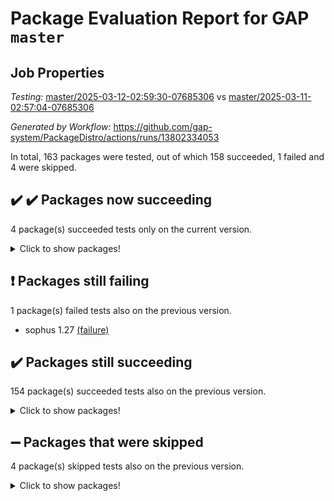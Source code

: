 # Package Evaluation Report for GAP `master`

## Job Properties

*Testing:* [master/2025-03-12-02:59:30-07685306](https://github.com/gap-system/PackageDistro/blob/data/reports/master/2025-03-12-02:59:30-07685306) vs [master/2025-03-11-02:57:04-07685306](https://github.com/gap-system/PackageDistro/blob/data/reports/master/2025-03-11-02:57:04-07685306)

*Generated by Workflow:* https://github.com/gap-system/PackageDistro/actions/runs/13802334053

In total, 163 packages were tested, out of which 158 succeeded, 1 failed and 4 were skipped.

## :heavy_check_mark: :heavy_check_mark: Packages now succeeding

4 package(s) succeeded tests only on the current version.
<details><summary>Click to show packages!</summary>

- autpgrp 1.11 [(success)](https://github.com/gap-system/PackageDistro/actions/runs/13802334053/job/38607114685) vs autpgrp 1.11 [(failure)](https://github.com/gap-system/PackageDistro/actions/runs/13778986017/job/38533872727)
- corelg 1.57 [(success)](https://github.com/gap-system/PackageDistro/actions/runs/13802334053/job/38607116842) vs corelg 1.57 [(failure)](https://github.com/gap-system/PackageDistro/actions/runs/13778986017/job/38533874611)
- orb 5.0.0 [(success)](https://github.com/gap-system/PackageDistro/actions/runs/13802334053/job/38607132956) vs orb 5.0.0 [(failure)](https://github.com/gap-system/PackageDistro/actions/runs/13778986017/job/38533893066)
- sglppow 2.4 [(success)](https://github.com/gap-system/PackageDistro/actions/runs/13802334053/job/38607136584) vs sglppow 2.4 [(failure)](https://github.com/gap-system/PackageDistro/actions/runs/13778986017/job/38533897789)
</details>

## :exclamation: Packages still failing

1 package(s) failed tests also on the previous version.
- sophus 1.27 [(failure)](https://github.com/gap-system/PackageDistro/actions/runs/13802334053/job/38607138665)

## :heavy_check_mark: Packages still succeeding

154 package(s) succeeded tests also on the previous version.
<details><summary>Click to show packages!</summary>

- 4ti2interface 2024.11-01 [(success)](https://github.com/gap-system/PackageDistro/actions/runs/13802334053/job/38607106064)
- ace 5.6.2 [(success)](https://github.com/gap-system/PackageDistro/actions/runs/13802334053/job/38607110801)
- aclib 1.3.2 [(success)](https://github.com/gap-system/PackageDistro/actions/runs/13802334053/job/38607111330)
- agt 0.3.1 [(success)](https://github.com/gap-system/PackageDistro/actions/runs/13802334053/job/38607111716)
- alco 1.1.1 [(success)](https://github.com/gap-system/PackageDistro/actions/runs/13802334053/job/38607111959)
- alnuth 3.2.1 [(success)](https://github.com/gap-system/PackageDistro/actions/runs/13802334053/job/38607113330)
- anupq 3.3.1 [(success)](https://github.com/gap-system/PackageDistro/actions/runs/13802334053/job/38607113702)
- atlasrep 2.1.9 [(success)](https://github.com/gap-system/PackageDistro/actions/runs/13802334053/job/38607113879)
- autodoc 2023.06.19 [(success)](https://github.com/gap-system/PackageDistro/actions/runs/13802334053/job/38607114081)
- automata 1.16 [(success)](https://github.com/gap-system/PackageDistro/actions/runs/13802334053/job/38607114260)
- automgrp 1.3.3 [(success)](https://github.com/gap-system/PackageDistro/actions/runs/13802334053/job/38607114467)
- cap 2025.02-02 [(success)](https://github.com/gap-system/PackageDistro/actions/runs/13802334053/job/38607114892)
- caratinterface 2.3.7 [(success)](https://github.com/gap-system/PackageDistro/actions/runs/13802334053/job/38607115112)
- cddinterface 2024.09.02 [(success)](https://github.com/gap-system/PackageDistro/actions/runs/13802334053/job/38607115361)
- circle 1.6.6 [(success)](https://github.com/gap-system/PackageDistro/actions/runs/13802334053/job/38607115588)
- classicpres 1.22 [(success)](https://github.com/gap-system/PackageDistro/actions/runs/13802334053/job/38607115817)
- cohomolo 1.6.11 [(success)](https://github.com/gap-system/PackageDistro/actions/runs/13802334053/job/38607116103)
- congruence 1.2.7 [(success)](https://github.com/gap-system/PackageDistro/actions/runs/13802334053/job/38607116362)
- corefreesub 0.6 [(success)](https://github.com/gap-system/PackageDistro/actions/runs/13802334053/job/38607116589)
- crime 1.6 [(success)](https://github.com/gap-system/PackageDistro/actions/runs/13802334053/job/38607117067)
- crisp 1.4.6 [(success)](https://github.com/gap-system/PackageDistro/actions/runs/13802334053/job/38607117280)
- crypting 0.10.5 [(success)](https://github.com/gap-system/PackageDistro/actions/runs/13802334053/job/38607117452)
- cryst 4.1.27 [(success)](https://github.com/gap-system/PackageDistro/actions/runs/13802334053/job/38607117628)
- crystcat 1.1.10 [(success)](https://github.com/gap-system/PackageDistro/actions/runs/13802334053/job/38607117830)
- ctbllib 1.3.9 [(success)](https://github.com/gap-system/PackageDistro/actions/runs/13802334053/job/38607118051)
- cubefree 1.20 [(success)](https://github.com/gap-system/PackageDistro/actions/runs/13802334053/job/38607118244)
- curlinterface 2.4.0 [(success)](https://github.com/gap-system/PackageDistro/actions/runs/13802334053/job/38607118414)
- cvec 2.8.3 [(success)](https://github.com/gap-system/PackageDistro/actions/runs/13802334053/job/38607118630)
- datastructures 0.3.1 [(success)](https://github.com/gap-system/PackageDistro/actions/runs/13802334053/job/38607118829)
- deepthought 1.0.8 [(success)](https://github.com/gap-system/PackageDistro/actions/runs/13802334053/job/38607119007)
- design 1.8.2 [(success)](https://github.com/gap-system/PackageDistro/actions/runs/13802334053/job/38607119225)
- difsets 2.3.1 [(success)](https://github.com/gap-system/PackageDistro/actions/runs/13802334053/job/38607119439)
- digraphs 1.10.0 [(success)](https://github.com/gap-system/PackageDistro/actions/runs/13802334053/job/38607119695)
- edim 1.3.8 [(success)](https://github.com/gap-system/PackageDistro/actions/runs/13802334053/job/38607119934)
- example 4.4.0 [(success)](https://github.com/gap-system/PackageDistro/actions/runs/13802334053/job/38607120179)
- examplesforhomalg 2023.10-01 [(success)](https://github.com/gap-system/PackageDistro/actions/runs/13802334053/job/38607120386)
- factint 1.6.3 [(success)](https://github.com/gap-system/PackageDistro/actions/runs/13802334053/job/38607120653)
- ferret 1.0.14 [(success)](https://github.com/gap-system/PackageDistro/actions/runs/13802334053/job/38607120881)
- fga 1.5.0 [(success)](https://github.com/gap-system/PackageDistro/actions/runs/13802334053/job/38607121101)
- fining 1.5.6 [(success)](https://github.com/gap-system/PackageDistro/actions/runs/13802334053/job/38607121295)
- float 1.0.7 [(success)](https://github.com/gap-system/PackageDistro/actions/runs/13802334053/job/38607121541)
- format 1.4.4 [(success)](https://github.com/gap-system/PackageDistro/actions/runs/13802334053/job/38607121754)
- forms 1.2.12 [(success)](https://github.com/gap-system/PackageDistro/actions/runs/13802334053/job/38607121944)
- fplsa 1.2.6 [(success)](https://github.com/gap-system/PackageDistro/actions/runs/13802334053/job/38607122189)
- fr 2.4.13 [(success)](https://github.com/gap-system/PackageDistro/actions/runs/13802334053/job/38607122382)
- francy 2.0.3 [(success)](https://github.com/gap-system/PackageDistro/actions/runs/13802334053/job/38607122603)
- fwtree 1.3 [(success)](https://github.com/gap-system/PackageDistro/actions/runs/13802334053/job/38607122812)
- gapdoc 1.6.7 [(success)](https://github.com/gap-system/PackageDistro/actions/runs/13802334053/job/38607122990)
- gauss 2024.11-01 [(success)](https://github.com/gap-system/PackageDistro/actions/runs/13802334053/job/38607123205)
- gaussforhomalg 2024.08-01 [(success)](https://github.com/gap-system/PackageDistro/actions/runs/13802334053/job/38607123395)
- gbnp 1.1.0 [(success)](https://github.com/gap-system/PackageDistro/actions/runs/13802334053/job/38607123631)
- generalizedmorphismsforcap 2025.02-01 [(success)](https://github.com/gap-system/PackageDistro/actions/runs/13802334053/job/38607123818)
- genss 1.6.9 [(success)](https://github.com/gap-system/PackageDistro/actions/runs/13802334053/job/38607124019)
- gradedmodules 2024.12-01 [(success)](https://github.com/gap-system/PackageDistro/actions/runs/13802334053/job/38607124220)
- gradedringforhomalg 2024.07-01 [(success)](https://github.com/gap-system/PackageDistro/actions/runs/13802334053/job/38607124421)
- grape 4.9.2 [(success)](https://github.com/gap-system/PackageDistro/actions/runs/13802334053/job/38607124611)
- groupoids 1.76 [(success)](https://github.com/gap-system/PackageDistro/actions/runs/13802334053/job/38607124793)
- grpconst 2.6.5 [(success)](https://github.com/gap-system/PackageDistro/actions/runs/13802334053/job/38607124960)
- guarana 0.96.3 [(success)](https://github.com/gap-system/PackageDistro/actions/runs/13802334053/job/38607125159)
- guava 3.20 [(success)](https://github.com/gap-system/PackageDistro/actions/runs/13802334053/job/38607125360)
- hap 1.66 [(success)](https://github.com/gap-system/PackageDistro/actions/runs/13802334053/job/38607125528)
- hapcryst 0.1.15 [(success)](https://github.com/gap-system/PackageDistro/actions/runs/13802334053/job/38607125708)
- hecke 1.5.4 [(success)](https://github.com/gap-system/PackageDistro/actions/runs/13802334053/job/38607125894)
- help 4.0 [(success)](https://github.com/gap-system/PackageDistro/actions/runs/13802334053/job/38607126064)
- homalg 2024.01-01 [(success)](https://github.com/gap-system/PackageDistro/actions/runs/13802334053/job/38607126232)
- homalgtocas 2023.11-01 [(success)](https://github.com/gap-system/PackageDistro/actions/runs/13802334053/job/38607126431)
- ibnp 0.15 [(success)](https://github.com/gap-system/PackageDistro/actions/runs/13802334053/job/38607126607)
- idrel 2.48 [(success)](https://github.com/gap-system/PackageDistro/actions/runs/13802334053/job/38607126765)
- images 1.3.3 [(success)](https://github.com/gap-system/PackageDistro/actions/runs/13802334053/job/38607126949)
- intpic 0.4.0 [(success)](https://github.com/gap-system/PackageDistro/actions/runs/13802334053/job/38607127114)
- io 4.9.1 [(success)](https://github.com/gap-system/PackageDistro/actions/runs/13802334053/job/38607127319)
- io_forhomalg 2023.02-04 [(success)](https://github.com/gap-system/PackageDistro/actions/runs/13802334053/job/38607127518)
- irredsol 1.4.4 [(success)](https://github.com/gap-system/PackageDistro/actions/runs/13802334053/job/38607127759)
- json 2.2.2 [(success)](https://github.com/gap-system/PackageDistro/actions/runs/13802334053/job/38607127946)
- jupyterkernel 1.5.1 [(success)](https://github.com/gap-system/PackageDistro/actions/runs/13802334053/job/38607128123)
- jupyterviz 1.5.6 [(success)](https://github.com/gap-system/PackageDistro/actions/runs/13802334053/job/38607128300)
- kan 1.37 [(success)](https://github.com/gap-system/PackageDistro/actions/runs/13802334053/job/38607128465)
- kbmag 1.5.11 [(success)](https://github.com/gap-system/PackageDistro/actions/runs/13802334053/job/38607128652)
- laguna 3.9.7 [(success)](https://github.com/gap-system/PackageDistro/actions/runs/13802334053/job/38607128826)
- liealgdb 2.2.1 [(success)](https://github.com/gap-system/PackageDistro/actions/runs/13802334053/job/38607129003)
- liepring 2.9.1 [(success)](https://github.com/gap-system/PackageDistro/actions/runs/13802334053/job/38607129187)
- liering 2.4.2 [(success)](https://github.com/gap-system/PackageDistro/actions/runs/13802334053/job/38607129351)
- linearalgebraforcap 2025.02-01 [(success)](https://github.com/gap-system/PackageDistro/actions/runs/13802334053/job/38607129515)
- lins 0.9 [(success)](https://github.com/gap-system/PackageDistro/actions/runs/13802334053/job/38607129684)
- localizeringforhomalg 2023.10-01 [(success)](https://github.com/gap-system/PackageDistro/actions/runs/13802334053/job/38607129849)
- loops 3.4.4 [(success)](https://github.com/gap-system/PackageDistro/actions/runs/13802334053/job/38607130011)
- lpres 1.1.1 [(success)](https://github.com/gap-system/PackageDistro/actions/runs/13802334053/job/38607130188)
- majoranaalgebras 1.5.2 [(success)](https://github.com/gap-system/PackageDistro/actions/runs/13802334053/job/38607130348)
- mapclass 1.4.6 [(success)](https://github.com/gap-system/PackageDistro/actions/runs/13802334053/job/38607130529)
- matgrp 0.71 [(success)](https://github.com/gap-system/PackageDistro/actions/runs/13802334053/job/38607130682)
- matricesforhomalg 2024.11-02 [(success)](https://github.com/gap-system/PackageDistro/actions/runs/13802334053/job/38607130840)
- modisom 3.0.0 [(success)](https://github.com/gap-system/PackageDistro/actions/runs/13802334053/job/38607130983)
- modulepresentationsforcap 2024.09-02 [(success)](https://github.com/gap-system/PackageDistro/actions/runs/13802334053/job/38607131182)
- modules 2024.12-01 [(success)](https://github.com/gap-system/PackageDistro/actions/runs/13802334053/job/38607131341)
- monoidalcategories 2025.01-02 [(success)](https://github.com/gap-system/PackageDistro/actions/runs/13802334053/job/38607131519)
- nconvex 2024.12-01 [(success)](https://github.com/gap-system/PackageDistro/actions/runs/13802334053/job/38607131689)
- nilmat 1.4.2 [(success)](https://github.com/gap-system/PackageDistro/actions/runs/13802334053/job/38607131891)
- nock 1.5 [(success)](https://github.com/gap-system/PackageDistro/actions/runs/13802334053/job/38607132104)
- normalizinterface 1.3.7 [(success)](https://github.com/gap-system/PackageDistro/actions/runs/13802334053/job/38607132273)
- nq 2.5.11 [(success)](https://github.com/gap-system/PackageDistro/actions/runs/13802334053/job/38607132432)
- numericalsgps 1.4.0 [(success)](https://github.com/gap-system/PackageDistro/actions/runs/13802334053/job/38607132600)
- openmath 11.5.3 [(success)](https://github.com/gap-system/PackageDistro/actions/runs/13802334053/job/38607132791)
- packagemanager 1.6.1 [(success)](https://github.com/gap-system/PackageDistro/actions/runs/13802334053/job/38607133141)
- patternclass 2.4.5 [(success)](https://github.com/gap-system/PackageDistro/actions/runs/13802334053/job/38607133297)
- permut 2.0.5 [(success)](https://github.com/gap-system/PackageDistro/actions/runs/13802334053/job/38607133466)
- polenta 1.3.10 [(success)](https://github.com/gap-system/PackageDistro/actions/runs/13802334053/job/38607133637)
- polymaking 0.8.7 [(success)](https://github.com/gap-system/PackageDistro/actions/runs/13802334053/job/38607133813)
- primgrp 3.4.4 [(success)](https://github.com/gap-system/PackageDistro/actions/runs/13802334053/job/38607133977)
- profiling 2.6.0 [(success)](https://github.com/gap-system/PackageDistro/actions/runs/13802334053/job/38607134179)
- qdistrnd 0.9.5 [(success)](https://github.com/gap-system/PackageDistro/actions/runs/13802334053/job/38607134329)
- qpa 1.35 [(success)](https://github.com/gap-system/PackageDistro/actions/runs/13802334053/job/38607134466)
- quagroup 1.8.4 [(success)](https://github.com/gap-system/PackageDistro/actions/runs/13802334053/job/38607134608)
- radiroot 2.9 [(success)](https://github.com/gap-system/PackageDistro/actions/runs/13802334053/job/38607134742)
- rcwa 4.7.1 [(success)](https://github.com/gap-system/PackageDistro/actions/runs/13802334053/job/38607134895)
- rds 1.8 [(success)](https://github.com/gap-system/PackageDistro/actions/runs/13802334053/job/38607135024)
- recog 1.4.4 [(success)](https://github.com/gap-system/PackageDistro/actions/runs/13802334053/job/38607135136)
- repndecomp 1.3.0 [(success)](https://github.com/gap-system/PackageDistro/actions/runs/13802334053/job/38607135319)
- repsn 3.1.2 [(success)](https://github.com/gap-system/PackageDistro/actions/runs/13802334053/job/38607135509)
- resclasses 4.7.3 [(success)](https://github.com/gap-system/PackageDistro/actions/runs/13802334053/job/38607135679)
- ringsforhomalg 2024.11-02 [(success)](https://github.com/gap-system/PackageDistro/actions/runs/13802334053/job/38607135823)
- sco 2023.08-01 [(success)](https://github.com/gap-system/PackageDistro/actions/runs/13802334053/job/38607135950)
- scscp 2.4.3 [(success)](https://github.com/gap-system/PackageDistro/actions/runs/13802334053/job/38607136133)
- semigroups 5.5.0 [(success)](https://github.com/gap-system/PackageDistro/actions/runs/13802334053/job/38607136361)
- sgpviz 0.999.6 [(success)](https://github.com/gap-system/PackageDistro/actions/runs/13802334053/job/38607136777)
- simpcomp 2.1.14 [(success)](https://github.com/gap-system/PackageDistro/actions/runs/13802334053/job/38607137000)
- singular 2024.06.03 [(success)](https://github.com/gap-system/PackageDistro/actions/runs/13802334053/job/38607137265)
- sl2reps 1.1 [(success)](https://github.com/gap-system/PackageDistro/actions/runs/13802334053/job/38607137447)
- sla 1.6.2 [(success)](https://github.com/gap-system/PackageDistro/actions/runs/13802334053/job/38607137654)
- smallantimagmas 0.3.0 [(success)](https://github.com/gap-system/PackageDistro/actions/runs/13802334053/job/38607137834)
- smallgrp 1.5.4 [(success)](https://github.com/gap-system/PackageDistro/actions/runs/13802334053/job/38607138002)
- smallsemi 0.7.2 [(success)](https://github.com/gap-system/PackageDistro/actions/runs/13802334053/job/38607138208)
- sonata 2.9.6 [(success)](https://github.com/gap-system/PackageDistro/actions/runs/13802334053/job/38607138406)
- sotgrps 1.3 [(success)](https://github.com/gap-system/PackageDistro/actions/runs/13802334053/job/38607138851)
- spinsym 1.5.2 [(success)](https://github.com/gap-system/PackageDistro/actions/runs/13802334053/job/38607139074)
- standardff 1.0 [(success)](https://github.com/gap-system/PackageDistro/actions/runs/13802334053/job/38607139275)
- symbcompcc 1.3.2 [(success)](https://github.com/gap-system/PackageDistro/actions/runs/13802334053/job/38607139467)
- thelma 1.3 [(success)](https://github.com/gap-system/PackageDistro/actions/runs/13802334053/job/38607139663)
- tomlib 1.2.11 [(success)](https://github.com/gap-system/PackageDistro/actions/runs/13802334053/job/38607139848)
- toolsforhomalg 2024.09-01 [(success)](https://github.com/gap-system/PackageDistro/actions/runs/13802334053/job/38607140034)
- toric 1.9.6 [(success)](https://github.com/gap-system/PackageDistro/actions/runs/13802334053/job/38607140232)
- transgrp 3.6.5 [(success)](https://github.com/gap-system/PackageDistro/actions/runs/13802334053/job/38607140417)
- typeset 1.2.2 [(success)](https://github.com/gap-system/PackageDistro/actions/runs/13802334053/job/38607140574)
- ugaly 4.1.3 [(success)](https://github.com/gap-system/PackageDistro/actions/runs/13802334053/job/38607140762)
- unipot 1.6 [(success)](https://github.com/gap-system/PackageDistro/actions/runs/13802334053/job/38607140968)
- unitlib 4.2.0 [(success)](https://github.com/gap-system/PackageDistro/actions/runs/13802334053/job/38607141187)
- utils 0.85 [(success)](https://github.com/gap-system/PackageDistro/actions/runs/13802334053/job/38607141360)
- uuid 0.7 [(success)](https://github.com/gap-system/PackageDistro/actions/runs/13802334053/job/38607141540)
- walrus 0.9991 [(success)](https://github.com/gap-system/PackageDistro/actions/runs/13802334053/job/38607141761)
- wedderga 4.10.5 [(success)](https://github.com/gap-system/PackageDistro/actions/runs/13802334053/job/38607141982)
- wpe 0.8 [(success)](https://github.com/gap-system/PackageDistro/actions/runs/13802334053/job/38607142217)
- xmod 2.92 [(success)](https://github.com/gap-system/PackageDistro/actions/runs/13802334053/job/38607142715)
- xmodalg 1.23 [(success)](https://github.com/gap-system/PackageDistro/actions/runs/13802334053/job/38607143252)
- yangbaxter 0.10.6 [(success)](https://github.com/gap-system/PackageDistro/actions/runs/13802334053/job/38607143420)
- zeromqinterface 0.16 [(success)](https://github.com/gap-system/PackageDistro/actions/runs/13802334053/job/38607143616)
</details>

## :heavy_minus_sign: Packages that were skipped

4 package(s) skipped tests also on the previous version.
<details><summary>Click to show packages!</summary>

- browse 1.8.21 [(skipped)](https://github.com/gap-system/PackageDistro/actions/runs/13802334053/job/38606872567)
- itc 1.5.1 [(skipped)](https://github.com/gap-system/PackageDistro/actions/runs/13802334053/job/38606872567)
- polycyclic 2.16 [(skipped)](https://github.com/gap-system/PackageDistro/actions/runs/13802334053/job/38606872567)
- xgap 4.32 [(skipped)](https://github.com/gap-system/PackageDistro/actions/runs/13802334053/job/38606872567)
</details>

